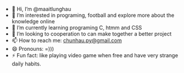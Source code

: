 - 👋 Hi, I’m @maaitlunghau
- 👀 I’m interested in programing, football and explore more about the knowledge online 
- 🌱 I’m currently learning programing C, htmm and CSS
- 💞️ I’m looking to cooperation to can make together a better project
- 📫 How to reach me: chunhau.py@gmail.com
- 😄 Pronouns: =)))
- ⚡ Fun fact: like playing video game when free and have very strange daily habits.

<!---
maaitlunghau/maaitlunghau is a ✨ special ✨ repository because its `README.md` (this file) appears on your GitHub profile.
You can click the Preview link to take a look at your changes.
--->
